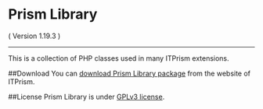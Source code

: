Prism Library 
==========================
( Version 1.19.3 )
- - -

This is a collection of PHP classes used in many ITPrism extensions. 

##Download
You can [download Prism Library package](http://itprism.com/free-joomla-extensions/others/software-development-kit) from the website of ITPrism.

##License
Prism Library is under [GPLv3 license](http://www.gnu.org/licenses/gpl-3.0.en.html).